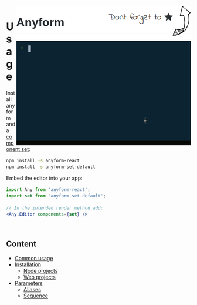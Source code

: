 <div>
    <a href="https://github.com/fru/anyform">
        <img src="/packages/config/readme_resources/header.png" align="right" height="95px"/>
    </a>
    <a href="goto_demo_readme">
        <img src="/packages/config/readme_resources/demo3.gif" align="right" width="476px"/>
    </a>
</div>

# Usage

Install anyform and a [component set](https://www.google.com):

```bash
npm install -s anyform-react
npm install -s anyform-set-default
```

Embed the editor into your app:

```jsx
import Any from 'anyform-react';
import set from 'anyform-set-default';

// In the intended render method add:
<Any.Editor components={set} />
```
<br />

## Content

* [Common usage](#common-usage)
* [Installation](#installation)
    * [Node projects](#node-projects)
    * [Web projects](#web-projects)
* [Parameters](#parameters)
    * [Aliases](#aliases)
    * [Sequence](#sequence)
